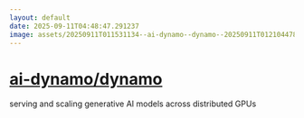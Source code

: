 ```yaml
---
layout: default
date: 2025-09-11T04:48:47.291237
image: assets/20250911T011531134--ai-dynamo--dynamo--20250911T012104478--cropped.png
---
```


# [ai-dynamo/dynamo](https://github.com/ai-dynamo/dynamo)

serving and scaling generative AI models across distributed GPUs
